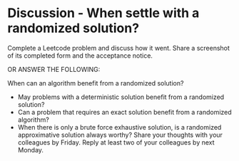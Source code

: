 # Discussion - When settle with a randomized solution?

Complete a Leetcode problem and discuss how it went. Share a screenshot of its completed form and the acceptance notice. 

OR ANSWER THE FOLLOWING:

When can an algorithm benefit from a randomized solution?

- May problems with a deterministic solution benefit from a randomized solution?
- Can a problem that requires an exact solution benefit from a randomized algorithm?
- When there is only a brute force exhaustive solution, is a randomized approximative solution always worthy?
Share your thoughts with your colleagues by Friday. Reply at least two of your colleagues by next Monday.
